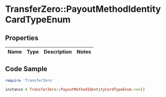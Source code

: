 # TransferZero::PayoutMethodIdentityCardTypeEnum

## Properties

Name | Type | Description | Notes
------------ | ------------- | ------------- | -------------

## Code Sample

```ruby
require 'TransferZero'

instance = TransferZero::PayoutMethodIdentityCardTypeEnum.new()
```


